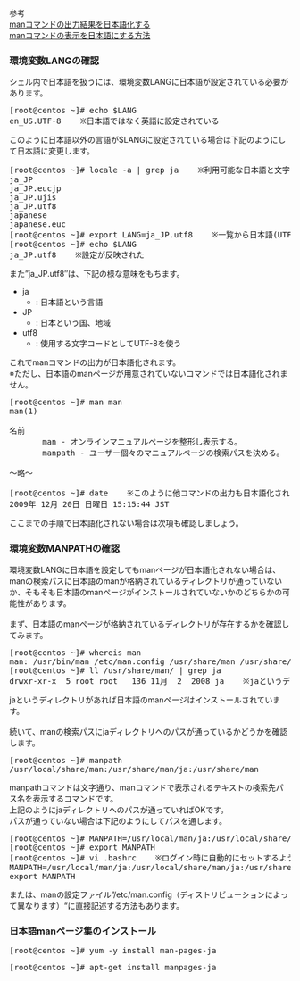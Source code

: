参考<br/>
[manコマンドの出力結果を日本語化する](https://linuxserver.jp/linux/man%E3%82%B3%E3%83%9E%E3%83%B3%E3%83%89%E3%81%AE%E5%87%BA%E5%8A%9B%E7%B5%90%E6%9E%9C%E3%82%92%E6%97%A5%E6%9C%AC%E8%AA%9E%E5%8C%96%E3%81%99%E3%82%8B/) <br/>
[manコマンドの表示を日本語にする方法](https://webkaru.net/linux/man-locale-jp/) <br/>

### 環境変数LANGの確認

シェル内で日本語を扱うには、環境変数LANGに日本語が設定されている必要があります。<br/>

<pre>
[root@centos ~]# echo $LANG
en_US.UTF-8    ※日本語ではなく英語に設定されている
</pre>

このように日本語以外の言語が$LANGに設定されている場合は下記のようにして日本語に変更します。<br/>

<pre>
[root@centos ~]# locale -a | grep ja    ※利用可能な日本語と文字コードを確認
ja_JP
ja_JP.eucjp
ja_JP.ujis
ja_JP.utf8
japanese
japanese.euc
[root@centos ~]# export LANG=ja_JP.utf8    ※一覧から日本語(UTF-8)を選んで変更する
[root@centos ~]# echo $LANG
ja_JP.utf8    ※設定が反映された
</pre>

また”ja_JP.utf8″は、下記の様な意味をもちます。<br/>
- ja
    - : 日本語という言語
- JP
    - : 日本という国、地域
- utf8
    - : 使用する文字コードとしてUTF-8を使う

これでmanコマンドの出力が日本語化されます。<br/>
※ただし、日本語のmanページが用意されていないコマンドでは日本語化されません。<br/>

<pre>
[root@centos ~]# man man
man(1)                                                                  man(1)

名前
       man - オンラインマニュアルページを整形し表示する。
       manpath - ユーザー個々のマニュアルページの検索パスを決める。

～略～

[root@centos ~]# date    ※このように他コマンドの出力も日本語化される
2009年 12月 20日 日曜日 15:15:44 JST
</pre>

ここまでの手順で日本語化されない場合は次項も確認しましょう。<br/>

### 環境変数MANPATHの確認

環境変数LANGに日本語を設定してもmanページが日本語化されない場合は、manの検索パスに日本語のmanが格納されているディレクトリが通っていないか、そもそも日本語のmanページがインストールされていないかのどちらかの可能性があります。<br/>
<br/>
まず、日本語のmanページが格納されているディレクトリが存在するかを確認してみます。<br/>

<pre>
[root@centos ~]# whereis man
man: /usr/bin/man /etc/man.config /usr/share/man /usr/share/man/man1/man.1.gz /usr/share/man/man1p/man.1p.gz /usr/share/man/man7/man.7.gz
[root@centos ~]# ll /usr/share/man/ | grep ja
drwxr-xr-x  5 root root   136 11月  2  2008 ja    ※jaというディレクトリがある場合は日本語のmanページはインストールされている
</pre>

jaというディレクトリがあれば日本語のmanページはインストールされています。<br/>
<br/>
続いて、manの検索パスにjaディレクトリへのパスが通っているかどうかを確認します。<br/>

<pre>
[root@centos ~]# manpath
/usr/local/share/man:/usr/share/man/ja:/usr/share/man
</pre>

manpathコマンドは文字通り、manコマンドで表示されるテキストの検索先パス名を表示するコマンドです。<br/>
上記のようにjaディレクトリへのパスが通っていればOKです。<br/>
パスが通っていない場合は下記のようにしてパスを通します。<br/>

<pre>
[root@centos ~]# MANPATH=/usr/local/man/ja:/usr/local/share/man/ja:/usr/share/man/ja:/usr/X11R6/man/ja
[root@centos ~]# export MANPATH
[root@centos ~]# vi .bashrc    ※ログイン時に自動的にセットするようにシェルの設定ファイルに記述(ここではbashの設定ファイルに記述する例)
MANPATH=/usr/local/man/ja:/usr/local/share/man/ja:/usr/share/man/ja:/usr/X11R6/man/ja
export MANPATH
</pre>

または、manの設定ファイル”/etc/man.config（ディストリビューションによって異なります）“に直接記述する方法もあります。<br/>

### 日本語manページ集のインストール

<pre>
[root@centos ~]# yum -y install man-pages-ja
</pre>

<pre>
[root@centos ~]# apt-get install manpages-ja
</pre>
